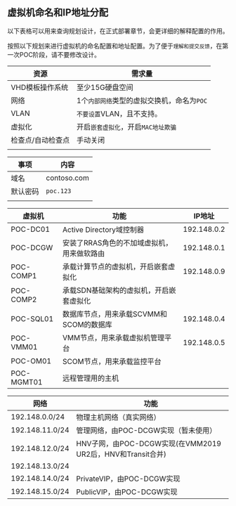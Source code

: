 ## 虚拟机命名和IP地址分配

以下表格可以用来查询规划设计，在正式部署章节，会更详细的解释配置的作用。

按照以下规划来进行虚拟机的命名配置和地址配置。为了便于`理解和提交反馈`，在第一次POC阶段，请不要修改设计。

| 资源              | 需求量                                     |
| ----------------- | ------------------------------------------ |
| VHD模板操作系统   | 至少15G硬盘空间                            |
| 网络              | 1个`内部网络`类型的虚拟交换机，命名为`POC` |
| VLAN              | `不要设置`VLAN，且不支持。                 |
| 虚拟化            | 开启`嵌套虚拟化`，开启`MAC地址欺骗`        |
| 检查点/自动检查点 | 手动关闭                                   |
|                   |                                            |


| 事项     | 内容        |
| -------- | ----------- |
| 域名     | contoso.com |
| 默认密码 | `poc.123`   |
|          |             |

| 虚拟机     | 功能                                       | IP地址      |
| ---------- | ------------------------------------------ | ----------- |
| POC-DC01   | Active Directory域控制器                   | 192.148.0.2 |
| POC-DCGW   | 安装了RRAS角色的不加域虚拟机，用来做软路由 | 192.148.0.1 |
| POC-COMP1  | 承载计算节点的虚拟机，开启嵌套虚拟化       | 192.148.0.9 |
| POC-COMP2  | 承载SDN基础架构的虚拟机，开启嵌套虚拟化    |             |
| POC-SQL01  | 数据库节点，用来承载SCVMM和SCOM的数据库    | 192.148.0.4 |
| POC-VMM01  | VMM节点，用来承载虚拟机管理平台            | 192.148.0.5 |
| POC-OM01   | SCOM节点，用来承载监控平台                 |             |
| POC-MGMT01 | 远程管理用的主机                           |             |

| 网络            | 功能                                                       |
| --------------- | ---------------------------------------------------------- |
| 192.148.0.0/24  | 物理主机网络（真实网络）                                   |
| 192.148.11.0/24 | 管理网络，由POC-DCGW实现（暂未使用）                       |
| 192.148.12.0/24 | HNV子网，由POC-DCGW实现(在VMM2019 UR2后，HNV和Transit合并) |
| 192.148.13.0/24 |                                                            |
| 192.148.14.0/24 | PrivateVIP，由POC-DCGW实现                                 |
| 192.148.15.0/24 | PublicVIP，由POC-DCGW实现                                  |